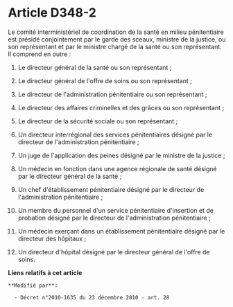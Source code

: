 # Article D348-2

Le comité interministériel de coordination de la santé en milieu pénitentiaire est présidé conjointement par le garde des
sceaux, ministre de la justice, ou son représentant et par le ministre chargé de la santé ou son représentant. Il comprend en
outre :

1. Le directeur général de la santé ou son représentant ;

2. Le directeur général de l'offre de soins ou son représentant ;

3. Le directeur de l'administration pénitentiaire ou son représentant ;

4. Le directeur des affaires criminelles et des grâces ou son représentant ;

5. Le directeur de la sécurité sociale ou son représentant ;

6. Un directeur interrégional des services pénitentiaires désigné par le directeur de l'administration pénitentiaire ;

7. Un juge de l'application des peines désigné par le ministre de la justice ;

8. Un médecin en fonction dans une agence régionale de santé désigné par le directeur général de la santé ;

9. Un chef d'établissement pénitentiaire désigné par le directeur de l'administration pénitentiaire ;

10. Un membre du personnel d'un service pénitentiaire d'insertion et de probation désigné par le directeur de
l'administration pénitentiaire ;

11. Un médecin exerçant dans un établissement pénitentiaire désigné par le directeur des hôpitaux ;

12. Un directeur d'hôpital désigné par le directeur général de l'offre de soins.

**Liens relatifs à cet article**

	**Modifié par**:

	  - Décret n°2010-1635 du 23 décembre 2010 - art. 28
